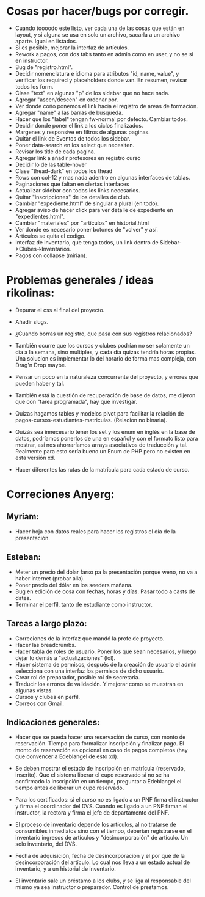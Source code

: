 # Cosas por hacer/bugs por corregir.

- Cuando toooodo este listo, ver cada una de las cosas que están en layout, y si alguna se usa en solo un archivo, sacarla a un archivo aparte. Igual en listados.
- Si es posible, mejorar la interfaz de artículos.
- Rework a pagos, con dos tabs tanto en admin como en user, y no se si en instructor.
- Bug de "registro.html".
- Decidir nomenclatura e idioma para atributos "id, name, value", y verificar los required y placeholders donde van. En resumen, revisar todos los form.
- Clase "text" en algunas "p" de los sidebar que no hace nada.
- Agregar "ascen/descen" en ordenar por.
- Ver donde coño ponemos el link hacia el registro de áreas de formación.
- Agregar "name" a las barras de busqueda.
- Hacer que los "label" tengan fw-normal por defecto. Cambiar todos.
- Decidir donde poner el link a los ciclos finalizados. 
- Margenes y responsive en filtros de algunas paginas.
- Quitar el link de Eventos de todos los sidebar.
- Poner data-search en los select que necesiten.
- Revisar los title de cada pagina.
- Agregar link a añadir profesores en registro curso
- Decidir lo de las table-hover
- Clase "thead-dark" en todos los thead
- Rows con col-12 y mas nada adentro en algunas interfaces de tablas.
- Paginaciones que faltan en ciertas interfaces
- Actualizar sidebar con todos los links necesarios.
- Quitar "inscripciones" de los detalles de club.
- Cambiar "expediente.html" de singular a plural (en todo).
- Agregar aviso de hacer click para ver detalle de expediente en "expedientes.html".
- Cambiar "materiales" por "artículos" en historial.html
- Ver donde es necesario poner botones de "volver" y así.
- Artículos se quita el codigo.
- Interfaz de inventario, que tenga todos, un link dentro de Sidebar->Clubes->Inventarios.
- Pagos con collapse (mirian).

# Problemas generales / ideas rikolinas:

- Depurar el css al final del proyecto.

- Añadir slugs.

- ¿Cuando borras un registro, que pasa con sus registros relacionados?

- También ocurre que los cursos y clubes podrían no ser solamente un día a la semana, sino multiples, y cada día quizas tendría horas propias. Una solucion es implementar lo del horario de forma mas compleja, con Drag'n Drop maybe.

- Pensar un poco en la naturaleza concurrente del proyecto, y errores que pueden haber y tal.

- También está la cuestión de recuperación de base de datos, me dijeron que con "tarea programada", hay que investigar.

- Quizas hagamos tables y modelos pivot para facilitar la relación de pagos-cursos-estudiantes-matriculas. (Relacion no binaria).

- Quizás sea innecesario tener los set y los enum en inglés en la base de datos, podríamos ponerlos de una en español y con el formato listo para mostrar, así nos ahorraríamos arrays asociativos de traducción y tal. Realmente para esto sería bueno un Enum de PHP pero no existen en esta versión xd.

- Hacer diferentes las rutas de la matrícula para cada estado de curso.

# Correciones Anyerg:

## Myriam:

- Hacer hoja con datos reales para hacer los registros el día de la presentación.

## Esteban: 

- Meter un precio del dolar farso pa la presentación porque weno, no va a haber internet (probar alla).
- Poner precio del dólar en los seeders mañana.
- Bug en edición de cosa con fechas, horas y días. Pasar todo a casts de dates.
- Terminar el perfil, tanto de estudiante como instructor.

## Tareas a largo plazo:

- Correciones de la interfaz que mandó la profe de proyecto.
- Hacer las breadcrumbs.
- Hacer tabla de roles de usuario. Poner los que sean necesarios, y luego dejar lo demás a "actualizaciones" (lol).
- Hacer sistema de permisos, después de la creación de usuario el admin selecciona con una interfaz los permisos de dicho usuario.
- Crear rol de preparador, posible rol de secretaria.
- Traducir los errores de validación. Y mejorar como se muestran en algunas vistas.
- Cursos y clubes en perfil.
- Correos con Gmail.

## Indicaciones generales:

- Hacer que se pueda hacer una reservación de curso, con monto de reservación. Tiempo para formalizar inscripción y finalizar pago. El monto de reservación es opcional en caso de pagos completos (hay que convencer a Edeblangel de esto xd).

- Se deben mostrar el estado de inscripción en matrícula (reservado, inscrito). Que el sistema liberar el cupo reservado si no se ha confirmado la inscripción en un tiempo, preguntar a Edeblangel el tiempo antes de liberar un cupo reservado.

- Para los certificados: si el curso no es ligado a un PNF firma el instructor y firma el coordinador del DVS. Cuando es ligado a un PNF firman el instructor, la rectora y firma el jefe de departamento del PNF.

- El proceso de inventario depende los artículos, al no tratarse de consumibles inmediatos sino con el tiempo, deberían registrarse en el inventario ingresos de artículos y "desincorporación" de artículo. Un solo inventario, del DVS.

- Fecha de adquisición, fecha de desincorporación y el por qué de la desincorporación del artículo. Lo cual nos lleva a un estado actual de inventario, y a un historial de inventario.

- El inventario sale un préstamo a los clubs, y se liga al responsable del mismo ya sea instructor o preparador. Control de prestamos.